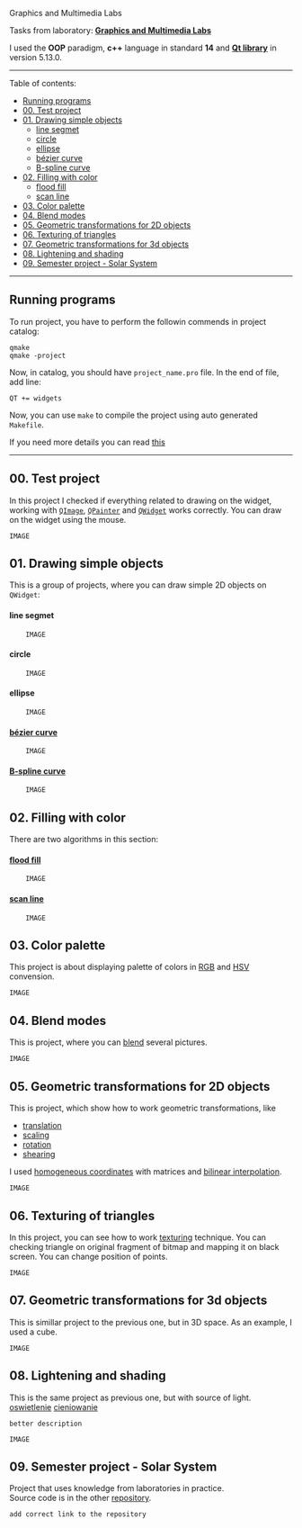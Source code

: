 Graphics and Multimedia Labs

Tasks from laboratory: [__Graphics and Multimedia Labs__](https://usosweb.umk.pl/kontroler.php?_action=katalog2/przedmioty/pokazPrzedmiot&kod=1000-I1LGM)  

I used the __OOP__ paradigm, __c++__ language in standard __14__ and [__Qt library__](https://doc.qt.io) in version 5.13.0.  

---

Table of contents:
- [Running programs](#running-programs)
- [00. Test project](#00-test-project)
- [01. Drawing simple objects](#01-drawing-simple-objects)
    - [line segmet](#line-segmet)
    - [circle](#circle)
    - [ellipse](#ellipse)
    - [bézier curve](#b%C3%A9zier-curve)
    - [B-spline curve](#b-spline-curve)
- [02. Filling with color](#02-filling-with-color)
    - [flood fill](#flood-fill)
    - [scan line](#scan-line)
- [03. Color palette](#03-color-palette)
- [04. Blend modes](#04-blend-modes)
- [05. Geometric transformations for 2D objects](#05-geometric-transformations-for-2d-objects)
- [06. Texturing of triangles](#06-texturing-of-triangles)
- [07. Geometric transformations for 3d objects](#07-geometric-transformations-for-3d-objects)
- [08. Lightening and shading](#08-lightening-and-shading)
- [09. Semester project - Solar System](#09-semester-project---solar-system)

---

## Running programs

To run project, you have to perform the followin commends in project catalog:  
    
    qmake
    qmake -project

Now, in catalog, you should have `project_name.pro` file. In the end of file, add line:

    QT += widgets

Now, you can use `make` to compile the project using auto generated `Makefile`.  

If you need more details you can read [this](https://wiki.qt.io/Getting_Started_on_the_Commandline)

---

## 00. Test project

In this project I checked if everything related to drawing on the widget, working with [`QImage`](https://doc.qt.io/qt-5/qimage.html), [`QPainter`](https://doc.qt.io/qt-5/qpainter.html) and [`QWidget`](https://doc.qt.io/qt-5/qwidget.html) works correctly. You can draw on the widget using the mouse.

    IMAGE

## 01. Drawing simple objects

This is a group of projects, where you can draw simple 2D objects on `QWidget`:

#### line segmet
  
        IMAGE

#### circle

        IMAGE

#### ellipse
  
        IMAGE

#### [bézier curve](https://en.wikipedia.org/wiki/Bézier_curve)

        IMAGE

#### [B-spline curve](https://en.wikipedia.org/wiki/B-spline)

        IMAGE

## 02. Filling with color

There are two algorithms in this section:
#### [flood fill](https://en.wikipedia.org/wiki/Flood_fill)

        IMAGE

#### [scan line](https://en.wikipedia.org/wiki/Scanline_rendering)
  
        IMAGE

## 03. Color palette

This project is about displaying palette of colors in [RGB](https://en.wikipedia.org/wiki/RGB_color_model) and [HSV](https://en.wikipedia.org/wiki/HSL_and_HSV) convension.

    IMAGE

## 04. Blend modes

This is project, where you can [blend](https://en.wikipedia.org/wiki/Alpha_compositing) several pictures.

    IMAGE

## 05. Geometric transformations for 2D objects

This is project, which show how to work geometric transformations, like 
- [translation](https://en.wikipedia.org/wiki/Translation_(geometry))
- [scaling](https://en.wikipedia.org/wiki/Scaling_(geometry))
- [rotation](https://en.wikipedia.org/wiki/Rotation_(mathematics))
- [shearing](https://en.wikipedia.org/wiki/Shear_mapping)
  
I used [homogeneous coordinates](https://en.wikipedia.org/wiki/Homogeneous_coordinates) with matrices and [bilinear interpolation](https://en.wikipedia.org/wiki/Bilinear_interpolation).

    IMAGE

## 06. Texturing of triangles

In this project, you can see how to work [texturing](https://en.wikipedia.org/wiki/Texture_mapping) technique. You can checking triangle on original fragment of bitmap and mapping it on black screen. You can change position of points.

    IMAGE

## 07. Geometric transformations for 3d objects

This is simillar project to the previous one, but in 3D space. As an example, I used a cube.

    IMAGE

## 08. Lightening and shading

This is the same project as previous one, but with source of light.  
[oswietlenie](https://pl.wikipedia.org/wiki/Oświetlenie_(grafika_komputerowa))  
[cieniowanie](https://en.wikipedia.org/wiki/Shader)

    better description

    IMAGE

## 09. Semester project - Solar System

Project that uses knowledge from laboratories in practice.  
Source code is in the other [repository](https://github.com/DuDiiC).

    add correct link to the repository
